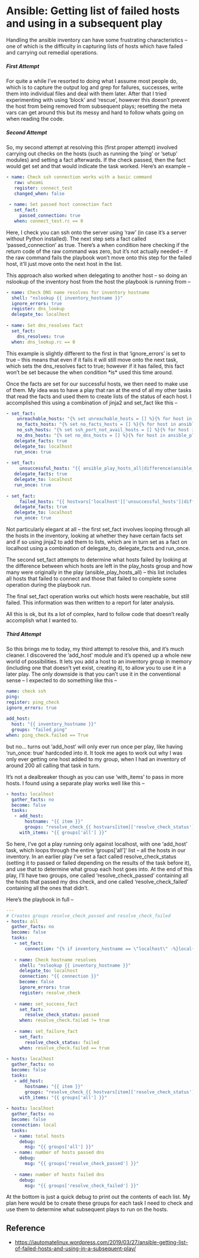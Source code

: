 
Ansible: Getting list of failed hosts and using in a subsequent play
===

Handling the ansible inventory can have some frustrating characteristics – one of which is the difficulty in capturing lists of hosts which have failed and carrying out remedial operations.

##### First Attempt

For quite a while I’ve resorted to doing what I assume most people do, which is to capture the output log and grep for failures, successes, write them into individual files and deal with them later.   After that I tried experimenting with using ‘block’ and ‘rescue’, however this doesn’t prevent the host from being removed from subsequent plays;  resetting the meta vars can get around this but its messy and hard to follow whats going on when reading the code.

##### Second Attempt

So, my second attempt at resolving this (first proper attempt) involved carrying out checks on the hosts (such as running the ‘ping’ or ‘setup’ modules) and setting a fact afterwards.   If the check passed, then the fact would get set and that would indicate the task worked.   Here’s an example –

```yml
- name: Check ssh connection works with a basic command
   raw: whoami
   register: connect_test
   changed_when: false
 
 - name: Set passed host connection fact
   set_fact:
     passed_connection: true
   when: connect_test.rc == 0
```

Here, I check you can ssh onto the server using ‘raw’ (in case it’s a server without Python installed).    The next step sets a fact called ‘passed\_connection’ as true.    There’s a when condition here checking if the return code of the raw command was zero, but it’s not actually needed – if the raw command fails the playbook won’t move onto this step for the failed host, it’ll just move onto the next host in the list.

This approach also worked when delegating to another host – so doing an nslookup of the inventory host from the host the playbook is running from – 

```yml
- name: Check DNS name resolves for inventory hostname
  shell: "nslookup {{ inventory_hostname }}"
  ignore_errors: true
  register: dns_lookup
  delegate_to: localhost
 
- name: Set dns_resolves fact
  set_fact:
    dns_resolves: true
  when: dns_lookup.rc == 0 
```

This example is slightly different to the first in that ‘ignore\_errors’ is set to true – this means that even if it fails it will still move onto the next task, which sets the dns\_resolves fact to true; however if it has failed, this fact won’t be set because the when condition \*is\* used this time around.

  
Once the facts are set for our successful hosts, we then need to make use of them.   My idea was to have a play that ran at the end of all my other tasks that read the facts and used them to create lists of the status of each host.    I accomplished this using a combination of jinja2 and set\_fact like this –

```yml
- set_fact:
    unreachable_hosts: "{% set unreachable_hosts = [] %}{% for host in ansible_play_hosts_all %}{% if hostvars[host]['passed_connection'] is undefined %}{{ unreachable_hosts.append(host) }}{% endif %}{% endfor %}{{ unreachable_hosts }}"
    no_facts_hosts: "{% set no_facts_hosts = [] %}{% for host in ansible_play_hosts_all %}{% if hostvars[host]['passed_fact_gathering'] is undefined %}{{ no_facts_hosts.append(host) }}{% endif %}{% endfor %}{{ no_facts_hosts }}"
    no_ssh_hosts: "{% set ssh_port_not_avail_hosts = [] %}{% for host in ansible_play_hosts_all %}{% if hostvars[host]['ssh_port_available'] is undefined %}{{ ssh_port_not_avail_hosts.append(host) }}{% endif %}{% endfor %}{{ ssh_port_not_avail_hosts }}"
    no_dns_hosts: "{% set no_dns_hosts = [] %}{% for host in ansible_play_hosts_all %}{% if hostvars[host]['dns_resolves'] is undefined %}{{ no_dns_hosts.append(host) }}{% endif %}{% endfor %}{{ no_dns_hosts }}"
   delegate_facts: true
   delegate_to: localhost
   run_once: true
 
- set_fact:
     unsuccessful_hosts: "{{ ansible_play_hosts_all|difference(ansible_play_hosts)}}"
   delegate_facts: true
   delegate_to: localhost
   run_once: true
 
- set_fact:
     failed_hosts: "{{ hostvars['localhost']['unsuccessful_hosts']|difference(hostvars['localhost']['unreachable_hosts'])}}"
   delegate_facts: true
   delegate_to: localhost
   run_once: true
```

Not particularly elegant at all – the first set\_fact involves looping through all the hosts in the inventory, looking at whether they have certain facts set and if so using jinja2 to add them to lists, which are in turn set as a fact on localhost using a combination of delegate\_to, delegate\_facts and run\_once.   

The second set\_fact attempts to determine what hosts failed by looking at the difference between which hosts are left in the play\_hosts group and how many were originally in the play (ansible\_play\_hosts\_all) – this list includes all hosts that failed to connect and those that failed to complete some operation during the playbook run.

The final set\_fact operation works out which hosts were reachable, but still failed.  This information was then written to a report for later analysis.   

All this is ok, but its a lot of complex, hard to follow code that doesn’t really accomplish what I wanted to.

##### Third Attempt

So this brings me to today, my third attempt to resolve this, and it’s much cleaner.  I discovered the ‘add\_host’ module and it’s opened up a whole new world of possibilities. It lets you add a host to an inventory group in memory (including one that doesn’t yet exist, creating it), to allow you to use it in a later play. The only downside is that you can’t use it in the conventional sense – I expected to do something like this –

```yml
name: check ssh
ping:
register: ping_check
ignore_errors: true
 
add_host:
  host: "{{ inventory_hostname }}"
  groups: "failed_ping"
when: ping_check.failed == True
```

but no… turns out ‘add\_host’ will only ever run once per play, like having ‘run\_once: true’ hardcoded into it. It took me ages to work out why I was only ever getting one host added to my group, when I had an inventory of around 200 all calling that task in turn.

It’s not a dealbreaker though as you can use ‘with\_items’ to pass in more hosts. I found using a separate play works well like this –

```yml
- hosts: localhost
  gather_facts: no
  become: false
  tasks:
   - add_host:
       hostname: "{{ item }}"
       groups: "resolve_check_{{ hostvars[item]['resolve_check_status'] }}"
     with_items: "{{ groups['all'] }}"
```

So here, I’ve got a play running only against localhost, with one ‘add\_host’ task, which loops through the entire ‘groups\[‘all’\]’ list – all the hosts in our inventory. In an earlier play I’ve set a fact called resolve\_check\_status (setting it to passed or failed depending on the results of the task before it), and use that to determine what group each host goes into. At the end of this play, I’ll have two groups, one called ‘resolve\_check\_passed’ containing all the hosts that passed my dns check, and one called ‘resolve\_check\_failed’ containing all the ones that didn’t.

Here’s the playbook in full –

```yml
---
# Creates groups resolve_check_passed and resolve_check_failed
- hosts: all
  gather_facts: no
  become: false
  tasks:
   - set_fact:
       connection: "{% if inventory_hostname == \"localhost\" -%}local{% else -%}ssh{%- endif %}"
 
   - name: Check hostname resolves
     shell: "nslookup {{ inventory_hostname }}"
     delegate_to: localhost
     connection: "{{ connection }}"
     become: false
     ignore_errors: true
     register: resolve_check
 
   - name: set_success_fact
     set_fact:
       resolve_check_status: passed
     when: resolve_check.failed != true
 
   - name: set_failure_fact
     set_fact:
       resolve_check_status: failed
     when: resolve_check.failed == true
 
- hosts: localhost
  gather_facts: no
  become: false
  tasks:
   - add_host:
       hostname: "{{ item }}"
       groups: "resolve_check_{{ hostvars[item]['resolve_check_status'] }}"
     with_items: "{{ groups['all'] }}"
 
- hosts: localhost
  gather_facts: no
  become: false
  connection: local
  tasks:
   - name: total hosts
     debug:
       msg: "{{ groups['all'] }}"
   - name: number of hosts passed dns
     debug:
       msg: "{{ groups['resolve_check_passed'] }}"
 
   - name: number of hosts failed dns
     debug:
       msg: "{{ groups['resolve_check_failed'] }}"
```

At the bottom is just a quick debug to print out the contents of each list. My plan here would be to create these groups for each task I need to check and use them to determine what subsequent plays to run on the hosts.

## Reference

* https://iautomatelinux.wordpress.com/2019/03/27/ansible-getting-list-of-failed-hosts-and-using-in-a-subsequent-play/

